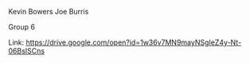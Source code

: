 Kevin Bowers
Joe Burris

Group 6

Link: https://drive.google.com/open?id=1w36v7MN9mayNSgIeZ4y-Nt-06BsISCns
